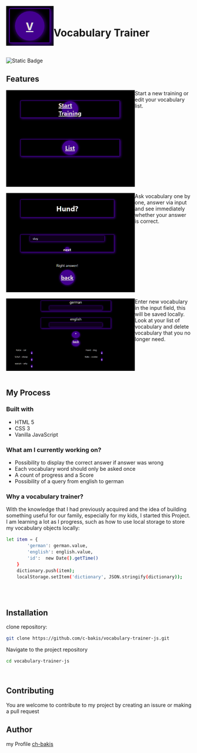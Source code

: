  

<img align="left" src="https://github.com/c-bakis/vocabulary-trainer-js/blob/main/png/icon.PNG" alt="v icon"/> 
<br/>

# Vocabulary Trainer

<br clear="left"/>

![Static Badge](https://img.shields.io/badge/JavaScript-F7DF1E?logo=JavaScript&logoColor=000&style=flat-square)


## Features

<img align="left" src="https://github.com/c-bakis/vocabulary-trainer-js/blob/main/png/main-page.PNG" alt="main page" width="350"/>
Start a new training or edit your vocabulary list. 
<br clear="left"/>
<br/>

<img align="left" src="https://github.com/c-bakis/vocabulary-trainer-js/blob/main/png/training-page.PNG" alt="training page" width="350"/>
Ask vocabulary one by one, answer via input and see immediately whether your answer is correct.
 <br clear="left"/>
 <br/>

<img align="left" src="https://github.com/c-bakis/vocabulary-trainer-js/blob/main/png/list-page.PNG" alt="list page" hight="350" width="350px"/>
Enter new vocabulary in the input field, this will be saved locally. 
Look at your list of vocabulary and delete vocabulary that you no longer need.
<br clear="left"/>
<br/>

## My Process 

### Built with

 - HTML 5
 - CSS 3
 - Vanilla JavaScript

### What am I currently working on?

- Possibility to display the correct answer if answer was wrong
- Each vocabulary word should only be asked once
- A count of progress and a Score
- Possibility of a query from english to german

### Why a vocabulary trainer?

With the knowledge that I had previously acquired and the idea of building something useful for our family, especially for my kids, I started this Project.
I am learning a lot as I progress, such as how to use local storage to store my vocabulary objects locally:
```bash
let item = {
        'german': german.value,
        'english': english.value,
        'id':  new Date().getTime()
    }
    dictionary.push(item);
    localStorage.setItem('dictionary', JSON.stringify(dictionary));
      
```
<br/>

## Installation

clone repository:
```bash
git clone https://github.com/c-bakis/vocabulary-trainer-js.git
```

Navigate to the project repository
```bash
cd vocabulary-trainer-js
```


<br/>

## Contributing

You are welcome to contribute to my project by creating an issure or making a pull request

## Author 

my Profile [ch-bakis](https://github.com/c-bakis)
